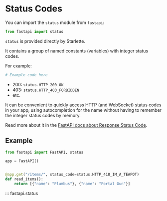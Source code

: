 # Status Codes

You can import the `status` module from `fastapi`:

```python
from fastapi import status
```

`status` is provided directly by Starlette.

It contains a group of named constants (variables) with integer status codes.

For example:
```python
# Example code here
```

* 200: `status.HTTP_200_OK`
* 403: `status.HTTP_403_FORBIDDEN`
* etc.

It can be convenient to quickly access HTTP (and WebSocket) status codes in your app,
using autocompletion for the name without having to remember the integer status codes
by memory.

Read more about it in the
[FastAPI docs about Response Status Code](https://fastapi.tiangolo.com/tutorial/response-status-code/).

## Example

```python
from fastapi import FastAPI, status

app = FastAPI()


@app.get("/items/", status_code=status.HTTP_418_IM_A_TEAPOT)
def read_items():
    return [{"name": "Plumbus"}, {"name": "Portal Gun"}]
```

::: fastapi.status
